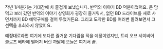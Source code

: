 작년 1/4분기는 기대감에 차 즐겁게 보냈습니다. 반역의 이야기 BD 덕분이었어요. 큰 맘 먹고 보러 갔던 반역의 이야기 상영회가 굉장히 즐거워서, 없던 BD 드라이브를 새로 사면서까지 BD 예약구매를 걸어 두었거든요. 그리고 도착한 BD를 여러번 돌려보면서 그 선택을 후회하지 않았어요.

예정대로라면 여기에 또다른 즐거운 기다림을 적을 예정이었지만, 트리 오브 세이비어 클로즈 베타에 떨어져 버린 까닭에 오늘은 여기서 끝.
